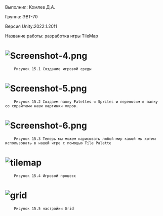 Выполнил: Комлев Д.А.

Группа: ЭВТ-70

Версия Unity:2022.1.20f1

Название работы: разработка игры TileMap

# ![Screenshot-4.png](https://i.postimg.cc/ZqWyPD46/Screenshot-4.png)
		Рисунок 15.1 Создание игровой среды

# ![Screenshot-5.png](https://i.postimg.cc/jjBnMQSm/Screenshot-5.png)
		Рисунок 15.2 Создаем папку Palettes и Sprites и переносим в папку со спрайтами наши картинки миров.

# ![Screenshot-6.png](https://i.postimg.cc/prHhHW8B/Screenshot-6.png)
		Рисунок 15.3 Теперь мы можем нарисовать любой мир какой мы хотим использовать в нашей игре с помощью Tile Palette	
		
# ![tilemap](https://user-images.githubusercontent.com/119409903/205279516-25af3aa2-48a4-4d40-80c7-159ccef3c22c.jpg)
		Рисунок 15.4 Игровой процесс
		
# ![grid](https://user-images.githubusercontent.com/119409903/205279577-588c2a99-cf3b-430f-a11b-5abec4986ff9.jpg)
		Рисунок 15.5 настройки Grid
